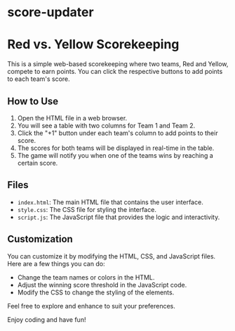# score-updater
# Red vs. Yellow Scorekeeping

This is a simple web-based scorekeeping where two teams, Red and Yellow, compete to earn points. You can click the respective buttons to add points to each team's score.

## How to Use

1. Open the HTML file in a web browser.
2. You will see a table with two columns for Team 1 and Team 2.
3. Click the "+1" button under each team's column to add points to their score.
4. The scores for both teams will be displayed in real-time in the table.
5. The game will notify you when one of the teams wins by reaching a certain score.

## Files

- `index.html`: The main HTML file that contains the user interface.
- `style.css`: The CSS file for styling the interface.
- `script.js`: The JavaScript file that provides the logic and interactivity.

## Customization

You can customize it by modifying the HTML, CSS, and JavaScript files. Here are a few things you can do:

- Change the team names or colors in the HTML.
- Adjust the winning score threshold in the JavaScript code.
- Modify the CSS to change the styling of the elements.

Feel free to explore and enhance to suit your preferences.

Enjoy coding and have fun!

